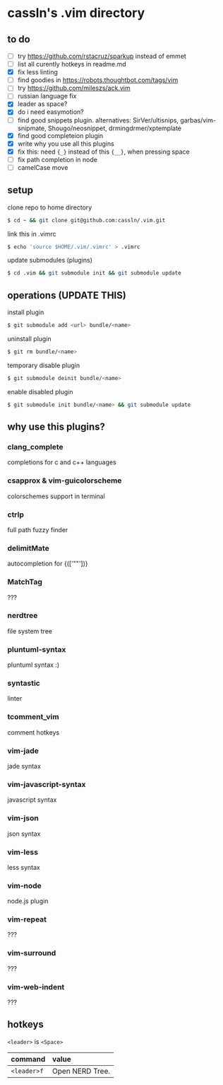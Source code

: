 # cassln's .vim directory

## to do
- [ ] try https://github.com/rstacruz/sparkup instead of emmet
- [ ] list all curently hotkeys in readme.md
- [x] fix less linting
- [ ] find goodies in https://robots.thoughtbot.com/tags/vim
- [ ] try https://github.com/mileszs/ack.vim
- [ ] russian language fix
- [x] leader as space?
- [x] do i need easymotion?
- [ ] find good snippets plugin. alternatives: SirVer/ultisnips, garbas/vim-snipmate, Shougo/neosnippet, drmingdrmer/xptemplate
- [x] find good completeion plugin
- [x] write why you use all this plugins
- [x] fix this: need `{_}` instead of this `{__}`, when pressing space
- [ ] fix path completion in node
- [ ] camelCase move

## setup

clone repo to home directory
```bash
$ cd ~ && git clone git@github.com:cassln/.vim.git
```

link this in .vimrc
```bash
$ echo 'source $HOME/.vim/.vimrc' > .vimrc
```

update submodules (plugins)
```bash	
$ cd .vim && git submodule init && git submodule update
```

## operations (UPDATE THIS)

install plugin
```bash
$ git submodule add <url> bundle/<name>
```

uninstall plugin
```bash
$ git rm bundle/<name>
```

temporary disable plugin
```bash
$ git submodule deinit bundle/<name>
```

enable disabled plugin
```bash
$ git submodule init bundle/<name> && git submodule update
```

## why use this plugins?

### clang_complete
completions for c and c++ languages

### csapprox & vim-guicolorscheme
colorschemes support in terminal

### ctrlp
full path fuzzy finder

### delimitMate
autocompletion for {(['""'])}

### MatchTag
???

### nerdtree
file system tree

### pluntuml-syntax
pluntuml syntax :)

### syntastic
linter

### tcomment_vim
comment hotkeys

### vim-jade
jade syntax

### vim-javascript-syntax
javascript syntax

### vim-json
json syntax

### vim-less
less syntax

### vim-node
node.js plugin

### vim-repeat
???

### vim-surround
???

### vim-web-indent
???

## hotkeys
`<leader>` is `<Space>`

|command|value|
|:------------|:--------------|
|`<leader>f` | Open NERD Tree.|


